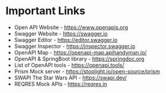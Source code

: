

# Important Links

- Open API Website - https://www.openapis.org
- Swagger Website - https://swagger.io
- Swagger Editor - https://editor.swagger.io
- Swagger Inspector - https://inspector.swagger.io
- OpenAPI Map - https://openapi-map.apihandyman.io/
- OpenAPI & SpringBoot library - https://springdoc.org
- List of OpenAPI tools - https://openapi.tools/
- Prism Mock server - https://stoplight.io/open-source/prism
- SWAPI The Star Wars API - https://swapi.dev/
- REQRES Mock APIs - https://reqres.in
